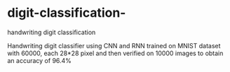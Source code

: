 # digit-classification-
handwriting digit classification 

Handwriting digit classifier using CNN and RNN trained on MNIST dataset with 60000, each 28*28 pixel and then verified on 10000 images to obtain an accuracy of 96.4%
